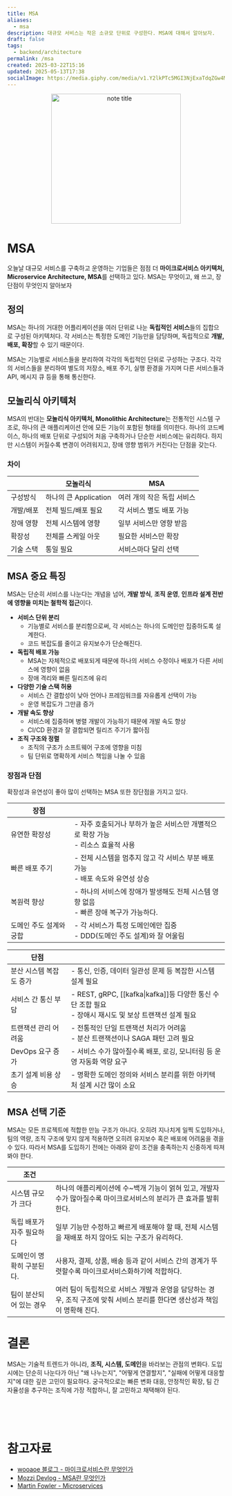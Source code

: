 ```yaml
---
title: MSA
aliases:
  - msa
description: 대규모 서비스는 작은 소규모 단위로 구성한다. MSA에 대해서 알아보자.
draft: false
tags:
  - backend/architecture
permalink: /msa
created: 2025-03-22T15:16
updated: 2025-05-13T17:38
socialImage: https://media.giphy.com/media/v1.Y2lkPTc5MGI3NjExaTdqZGw4MTdybXFzMzVkaWhwejBsdWg2ZnRiOHYwbXgydnVsYXFobyZlcD12MV9naWZzX3NlYXJjaCZjdD1n/fh5JorVBCuNNtJY5ln/giphy.gif
---
```

<p align="center">
  <img src="https://media.giphy.com/media/v1.Y2lkPTc5MGI3NjExaTdqZGw4MTdybXFzMzVkaWhwejBsdWg2ZnRiOHYwbXgydnVsYXFobyZlcD12MV9naWZzX3NlYXJjaCZjdD1n/fh5JorVBCuNNtJY5ln/giphy.gif" alt="note title" width="300">
</p>

# MSA

오늘날 대규모 서비스를 구축하고 운영하는 기업들은 점점 더 **마이크로서비스 아키텍처, Microservice Architecture, MSA**를 선택하고 있다. MSA는 무엇이고, 왜 쓰고, 장 단점이 무엇인지 알아보자

## 정의

MSA는 하나의 거대한 어플리케이션을 여러 단위로 나눈 **독립적인 서비스**들의 집합으로 구성된 아키텍처다. 각 서비스는 특정한 도메인 기능만을 담당하며, 독립적으로 **개발, 배포, 확장**할 수 있기 때문이다.

MSA는 기능별로 서비스들을 분리하여 각각의 독립적인 단위로 구성하는 구조다. 각각의 서비스들을 분리하여 별도의 저장소, 배포 주기, 실행 환경을 가지며 다른 서비스들과 API, 메시지 큐 등을 통해 통신한다.
## 모놀리식 아키텍처

MSA의 반대는 **모놀리식 아키텍처, Monolithic Architecture**는 전통적인 시스템 구조로, 하나의 큰 애플리케이션 안에 모든 기능이 포함된 형태를 의미한다. 하나의 코드베이스, 하나의 배포 단위로 구성되어 처음 구축하거나 단순한 서비스에는 유리하다. 하지만 시스템이 커질수록 변경이 어려워지고, 장애 영향 범위가 커진다는 단점을 갖는다.

### 차이

|       | 모놀리식              | MSA             |
| ----- | ----------------- | --------------- |
| 구성방식  | 하나의 큰 Application | 여러 개의 작은 독립 서비스 |
| 개발/배포 | 전체 빌드/배포 필요       | 각 서비스 별도 배포 가능  |
| 장애 영향 | 전체 시스템에 영향        | 일부 서비스만 영향 받음   |
| 확장성   | 전체를 스케일 아웃        | 필요한 서비스만 확장     |
| 기술 스택 | 통일 필요             | 서비스마다 달리 선택     |

## MSA 중요 특징

MSA는 단순히 서비스를 나눈다는 개념을 넘어, **개발 방식**, **조직 운영**, **인프라 설계 전반에 영향을 미치는 철학적 접근**이다. 
- **서비스 단위 분리**  
  - 기능별로 서비스를 분리함으로써, 각 서비스는 하나의 도메인만 집중하도록 설계한다.  
  - 코드 복잡도를 줄이고 유지보수가 단순해진다.
- **독립적 배포 가능**
	- MSA는 자체적으로 배포되게 때문에 하나의 서비스 수정이나 배포가 다른 서비스에 영향이 없음
	- 장애 격리와 빠른 릴리즈에 유리
- **다양한 기술 스택 허용**
	- 서비스 간 결합성이 낮아 언어나 프레임워크를 자유롭게 선택이 가능
	- 운영 복잡도가 그만큼 증가
- **개발 속도 향상**
	- 서비스에 집중하며 병렬 개발이 가능하기 때문에 개발 속도 향상
	- CI/CD 환경과 잘 결합되면 릴리즈 주기가 짧아짐
- **조직 구조와 정렬**
	- 조직의 구조가 소프트웨어 구조에 영향을 미침
	- 팀 단위로 명확하게 서비스 책임을 나눌 수 있음

### 장점과 단점

확장성과 유연성이 좋아 많이 선택하는 MSA 또한 장단점을 가지고 있다.

| 장점            |                                                       |
| ------------- | ----------------------------------------------------- |
| 유연한 확장성       | - 자주 호출되거나 부하가 높은 서비스만 개별적으로 확장 가능<br>- 리소스 효율적 사용    |
| 빠른 배포 주기      | - 전체 시스템을 멈추지 않고 각 서비스 부분 배포 가능<br>- 배포 속도와 유연성 상승    |
| 복원력 향상        | - 하나의 서비스에 장애가 발생해도 전체 시스템 영향 없음<br>- 빠른 장애 복구가 가능하다. |
| 도메인 주도 설계와 궁합 | - 각 서비스가 특정 도메인에만 집중<br>- DDD(도메인 주도 설계)와 잘 어울림       |

| 단점            |                                                                              |
| ------------- | ---------------------------------------------------------------------------- |
| 분산 시스템 복잡도 증가 | - 통신, 인증, 데이터 일관성 문제 등 복잡한 시스템 설계 필요                                         |
| 서비스 간 통신 부담   | - REST, gRPC, [[kafka\|kafka]]등 다양한 통신 수단 조합 필요<br>- 장애시 재시도 및 보상 트랜잭션 설계 필요 |
| 트랜잭션 관리 어려움   | - 전통적인  단일 트랜잭션 처리가 어려움<br>- 분산 트랜잭션이나 SAGA 패턴 고려 필요                         |
| DevOps 요구 증가  | - 서비스 수가 많아질수록 배포, 로깅, 모니터링 등 운영 자동화 역량 요구                                   |
| 초기 설계 비용 상승   | - 명확한 도메인 정의와 서비스 분리를 위한 아키텍처 설계 시간 많이 소요                                    |

## MSA 선택 기준

MSA는 모든 프로젝트에 적합한 만능 구조가 아니다. 오히려 지나치게 일찍 도입하거나, 팀의 역량, 조직 구조에 맞지 않게 적용하면 오히려 유지보수 혹은 배포에 어려움을 겪을 수 있다. 따라서 MSA를 도입하기 전에는 아래와 같이 조건을 충족하는지 신중하게 따져봐야 한다.

| 조건             |                                                                         |
| -------------- | ----------------------------------------------------------------------- |
| 시스템 규모가 크다     | 하나의 애플리케이션에 수~백개 기능이 얽혀 있고, 개발자 수가 많아질수록 마이크로서비스의 분리가 큰 효과를 발휘한다.       |
| 독립 배포가 자주 필요하다 | 일부 기능만 수정하고 빠르게 배포해야 할 때, 전체 시스템을 재배포 하지 않아도 되는 구조가 유리하다.               |
| 도메인이 명확히 구분된다. | 사용자, 결제, 상품, 배송 등과 같이 서비스 간의 경계가 뚜렷할수록 마이크로서비스화하기에 적합하다.                |
| 팀이 분산되어 있는 경우  | 여러 팀이 독립적으로 서비스 개발과 운영을 담당하는 경우, 조직 구조에 맞춰 서비스 분리를 한다면 생산성과 책임이 명확해 진다. |

# 결론

MSA는 기술적 트렌드가 아니라, **조직, 시스템, 도메인**을 바라보는 관점의 변화다. 도입 시에는 단순히 나눈다가 아닌 "왜 나누는지", "어떻게 연결할지", "실패에 어떻게 대응할지"에 대한 깊은 고민이 필요하다. 궁극적으로는 빠른 변화 대응, 안정적인 확장, 팀 간 자율성을 추구하는 조직에 가장 적합하니, 잘 고민하고 채택해야 된다.


</br></br></br>

# 참고자료

- [wooaoe 블로그 - 마이크로서비스란 무엇인가](https://wooaoe.tistory.com/57)
- [Mozzi Devlog - MSA란 무엇인가](https://mozzi-devlog.tistory.com/34)
- [Martin Fowler - Microservices](https://martinfowler.com/articles/microservices.html)
